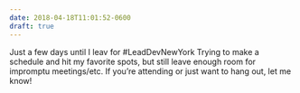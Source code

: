 ```yaml
---
date: 2018-04-18T11:01:52-0600
draft: true
---
```




Just a few days until I leav for #LeadDevNewYork Trying to make a schedule and hit my favorite spots, but still leave enough room for impromptu meetings/etc. If you’re attending or just want to hang out, let me know!



